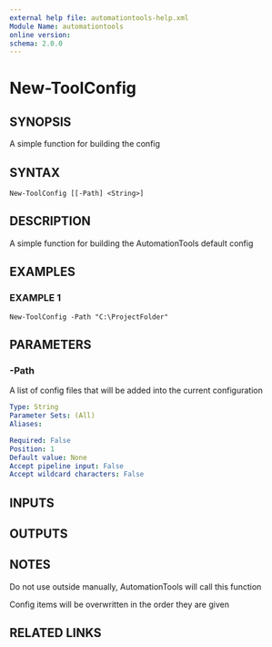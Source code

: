 ```yaml
---
external help file: automationtools-help.xml
Module Name: automationtools
online version:
schema: 2.0.0
---
```


# New-ToolConfig

## SYNOPSIS
A simple function for building the config

## SYNTAX

```
New-ToolConfig [[-Path] <String>]
```

## DESCRIPTION
A simple function for building the AutomationTools default config

## EXAMPLES

### EXAMPLE 1
```
New-ToolConfig -Path "C:\ProjectFolder"
```

## PARAMETERS

### -Path
A list of config files that will be added into the current configuration

```yaml
Type: String
Parameter Sets: (All)
Aliases:

Required: False
Position: 1
Default value: None
Accept pipeline input: False
Accept wildcard characters: False
```

## INPUTS

## OUTPUTS

## NOTES
Do not use outside manually, AutomationTools will call this function

Config items will be overwritten in the order they are given

## RELATED LINKS
